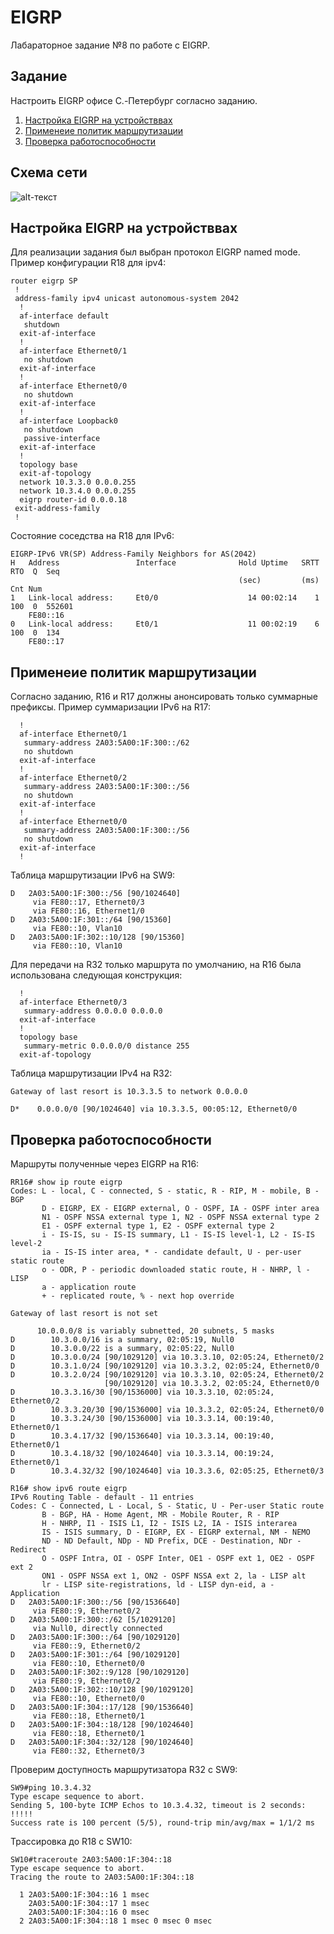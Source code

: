 # EIGRP
Лабараторное задание №8 по работе с EIGRP.

## Задание
Настроить EIGRP офисе C.-Петербург согласно заданию.

1. [Настройка EIGRP на устройстввах](#chapter-0)
2. [Применеие политик маршрутизации](#chapter-1)
3. [Проверка работоспособности](#chapter-2)

## Схема сети
![alt-текст](https://github.com/Thor-VR4/CCNA/blob/master/HomeWork/%238%20EIGRP/EIGRP.png "Стенд №8")

<a id="chapter-0"></a>
## Настройка EIGRP на устройстввах
Для реализации задания был выбран протокол EIGRP named mode.
Пример конфигурации R18 для ipv4:
```
router eigrp SP
 !
 address-family ipv4 unicast autonomous-system 2042
  !
  af-interface default
   shutdown
  exit-af-interface
  !
  af-interface Ethernet0/1
   no shutdown
  exit-af-interface
  !
  af-interface Ethernet0/0
   no shutdown
  exit-af-interface
  !
  af-interface Loopback0
   no shutdown
   passive-interface
  exit-af-interface
  !
  topology base
  exit-af-topology
  network 10.3.3.0 0.0.0.255
  network 10.3.4.0 0.0.0.255
  eigrp router-id 0.0.0.18
 exit-address-family
 !
```
Состояние соседства на R18 для IPv6:
```
EIGRP-IPv6 VR(SP) Address-Family Neighbors for AS(2042)
H   Address                 Interface              Hold Uptime   SRTT   RTO  Q  Seq
                                                   (sec)         (ms)       Cnt Num
1   Link-local address:     Et0/0                    14 00:02:14    1   100  0  552601
    FE80::16
0   Link-local address:     Et0/1                    11 00:02:19    6   100  0  134
    FE80::17         
```

<a id="chapter-1"></a>
## Применеие политик маршрутизации
Согласно заданию, R16 и R17 должны анонсировать только суммарные префиксы.
Пример суммаризации IPv6 на R17:
```
  !
  af-interface Ethernet0/1
   summary-address 2A03:5A00:1F:300::/62
   no shutdown
  exit-af-interface
  !
  af-interface Ethernet0/2
   summary-address 2A03:5A00:1F:300::/56
   no shutdown
  exit-af-interface
  !
  af-interface Ethernet0/0
   summary-address 2A03:5A00:1F:300::/56
   no shutdown
  exit-af-interface
  !
```
Таблица маршрутизации IPv6 на SW9:
```
D   2A03:5A00:1F:300::/56 [90/1024640]
     via FE80::17, Ethernet0/3
     via FE80::16, Ethernet1/0
D   2A03:5A00:1F:301::/64 [90/15360]
     via FE80::10, Vlan10
D   2A03:5A00:1F:302::10/128 [90/15360]
     via FE80::10, Vlan10
```
Для передачи на R32 только маршрута по умолчанию, на R16 была использована следующая конструкция:
```
  !
  af-interface Ethernet0/3
   summary-address 0.0.0.0 0.0.0.0
  exit-af-interface
  !       
  topology base
   summary-metric 0.0.0.0/0 distance 255
  exit-af-topology
```
Таблица маршрутизации IPv4 на R32:
```
Gateway of last resort is 10.3.3.5 to network 0.0.0.0

D*    0.0.0.0/0 [90/1024640] via 10.3.3.5, 00:05:12, Ethernet0/0
```

<a id="chapter-2"></a>
## Проверка работоспособности
Маршруты полученные через EIGRP на R16:
```
RR16# show ip route eigrp 
Codes: L - local, C - connected, S - static, R - RIP, M - mobile, B - BGP
       D - EIGRP, EX - EIGRP external, O - OSPF, IA - OSPF inter area 
       N1 - OSPF NSSA external type 1, N2 - OSPF NSSA external type 2
       E1 - OSPF external type 1, E2 - OSPF external type 2
       i - IS-IS, su - IS-IS summary, L1 - IS-IS level-1, L2 - IS-IS level-2
       ia - IS-IS inter area, * - candidate default, U - per-user static route
       o - ODR, P - periodic downloaded static route, H - NHRP, l - LISP
       a - application route
       + - replicated route, % - next hop override

Gateway of last resort is not set

      10.0.0.0/8 is variably subnetted, 20 subnets, 5 masks
D        10.3.0.0/16 is a summary, 02:05:19, Null0
D        10.3.0.0/22 is a summary, 02:05:22, Null0
D        10.3.0.0/24 [90/1029120] via 10.3.3.10, 02:05:24, Ethernet0/2
D        10.3.1.0/24 [90/1029120] via 10.3.3.2, 02:05:24, Ethernet0/0
D        10.3.2.0/24 [90/1029120] via 10.3.3.10, 02:05:24, Ethernet0/2
                     [90/1029120] via 10.3.3.2, 02:05:24, Ethernet0/0
D        10.3.3.16/30 [90/1536000] via 10.3.3.10, 02:05:24, Ethernet0/2
D        10.3.3.20/30 [90/1536000] via 10.3.3.2, 02:05:24, Ethernet0/0
D        10.3.3.24/30 [90/1536000] via 10.3.3.14, 00:19:40, Ethernet0/1
D        10.3.4.17/32 [90/1536640] via 10.3.3.14, 00:19:40, Ethernet0/1
D        10.3.4.18/32 [90/1024640] via 10.3.3.14, 00:19:24, Ethernet0/1
D        10.3.4.32/32 [90/1024640] via 10.3.3.6, 02:05:25, Ethernet0/3
					  
R16# show ipv6 route eigrp 
IPv6 Routing Table - default - 11 entries
Codes: C - Connected, L - Local, S - Static, U - Per-user Static route
       B - BGP, HA - Home Agent, MR - Mobile Router, R - RIP
       H - NHRP, I1 - ISIS L1, I2 - ISIS L2, IA - ISIS interarea
       IS - ISIS summary, D - EIGRP, EX - EIGRP external, NM - NEMO
       ND - ND Default, NDp - ND Prefix, DCE - Destination, NDr - Redirect
       O - OSPF Intra, OI - OSPF Inter, OE1 - OSPF ext 1, OE2 - OSPF ext 2
       ON1 - OSPF NSSA ext 1, ON2 - OSPF NSSA ext 2, la - LISP alt
       lr - LISP site-registrations, ld - LISP dyn-eid, a - Application
D   2A03:5A00:1F:300::/56 [90/1536640]
     via FE80::9, Ethernet0/2
D   2A03:5A00:1F:300::/62 [5/1029120]
     via Null0, directly connected
D   2A03:5A00:1F:300::/64 [90/1029120]
     via FE80::9, Ethernet0/2
D   2A03:5A00:1F:301::/64 [90/1029120]
     via FE80::10, Ethernet0/0
D   2A03:5A00:1F:302::9/128 [90/1029120]
     via FE80::9, Ethernet0/2
D   2A03:5A00:1F:302::10/128 [90/1029120]
     via FE80::10, Ethernet0/0
D   2A03:5A00:1F:304::17/128 [90/1536640]
     via FE80::18, Ethernet0/1
D   2A03:5A00:1F:304::18/128 [90/1024640]
     via FE80::18, Ethernet0/1
D   2A03:5A00:1F:304::32/128 [90/1024640]
     via FE80::32, Ethernet0/3
```
Проверим доступность маршрутизатора R32 с SW9:
```
SW9#ping 10.3.4.32
Type escape sequence to abort.
Sending 5, 100-byte ICMP Echos to 10.3.4.32, timeout is 2 seconds:
!!!!!
Success rate is 100 percent (5/5), round-trip min/avg/max = 1/1/2 ms
```

Трассировка до R18 с SW10:
```
SW10#traceroute 2A03:5A00:1F:304::18    
Type escape sequence to abort.
Tracing the route to 2A03:5A00:1F:304::18

  1 2A03:5A00:1F:304::16 1 msec
    2A03:5A00:1F:304::17 1 msec
    2A03:5A00:1F:304::16 0 msec
  2 2A03:5A00:1F:304::18 1 msec 0 msec 0 msec
```
